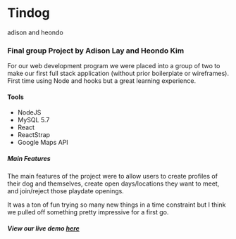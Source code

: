 # Tindog
adison and heondo

### Final group Project by Adison Lay and Heondo Kim

For our web development program we were placed into a group of two to make our first full stack application 
(without prior boilerplate or wireframes). First time using Node and hooks but a great learning experience.

#### Tools
* NodeJS
* MySQL 5.7
* React
* ReactStrap
* Google Maps API

##### Main Features
The main features of the project were to allow users to create profiles of their dog and themselves, create
open days/locations they want to meet, and join/reject those playdate openings.

It was a ton of fun trying so many new things in a time constraint but I think we pulled off something pretty
impressive for a first go.

##### View our live demo [here](tindog.heondokim.com)
